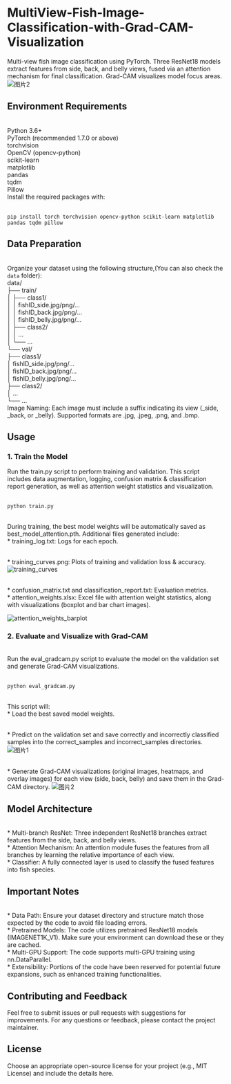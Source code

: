 # MultiView-Fish-Image-Classification-with-Grad-CAM-Visualization
Multi-view fish image classification using PyTorch. Three ResNet18 models extract features from side, back, and belly views, fused via an attention mechanism for final classification. Grad-CAM visualizes model focus areas.
![图片2](https://github.com/user-attachments/assets/7f511702-5935-445b-a8c0-e6f0df13ccb8)
## Environment Requirements
<br>Python 3.6+
<br>PyTorch (recommended 1.7.0 or above)
<br>torchvision
<br>OpenCV (opencv-python)
<br>scikit-learn
<br>matplotlib
<br>pandas
<br>tqdm
<br>Pillow
<br>Install the required packages with:

<br>``` pip install torch torchvision opencv-python scikit-learn matplotlib pandas tqdm pillow ```

## Data Preparation
<br>Organize your dataset using the following structure,(You can also check the `data` folder):
<br>data/
<br>  ├── train/
<br>  │    ├── class1/
<br>  │    │      fishID_side.jpg/png/… 
<br>  │    │      fishID_back.jpg/png/…
<br>  │    │      fishID_belly.jpg/png/…
<br>  │    ├── class2/
<br>  │    │      …
<br>  │    └── ...
<br>  └── val/
<br>       ├── class1/
<br>       │      fishID_side.jpg/png/… 
<br>       │      fishID_back.jpg/png/…
<br>       │      fishID_belly.jpg/png/…
<br>       ├── class2/
 <br>      │      …
 <br>      └── ...
<br>Image Naming: Each image must include a suffix indicating its view (_side, _back, or _belly). Supported formats are .jpg, .jpeg, .png, and .bmp.
## Usage
### 1. Train the Model
Run the train.py script to perform training and validation. This script includes data augmentation, logging, confusion matrix & classification report generation, as well as attention weight statistics and visualization.

<br>``` python train.py ```

<br> During training, the best model weights will be automatically saved as best_model_attention.pth. Additional files generated include:
<br>* training_log.txt: Logs for each epoch.

<br>* training_curves.png: Plots of training and validation loss & accuracy.
![training_curves](https://github.com/user-attachments/assets/c7f6ebdf-b9dd-45b7-9f28-2462e7d68bd3)

<br>* confusion_matrix.txt and classification_report.txt: Evaluation metrics.
<br>* attention_weights.xlsx: Excel file with attention weight statistics, along with visualizations (boxplot and bar chart images).

![attention_weights_barplot](https://github.com/user-attachments/assets/ea4ed0a7-9ee8-4961-8094-17727901943c)


### 2. Evaluate and Visualize with Grad-CAM
<br>Run the eval_gradcam.py script to evaluate the model on the validation set and generate Grad-CAM visualizations.

<br>    ```python eval_gradcam.py```

<br>This script will:
<br>* Load the best saved model weights.

<br>* Predict on the validation set and save correctly and incorrectly classified samples into the correct_samples and incorrect_samples directories.
![图片1](https://github.com/user-attachments/assets/e0746588-7cd5-4f43-a464-3eed399bd871)


<br>* Generate Grad-CAM visualizations (original images, heatmaps, and overlay images) for each view (side, back, belly) and save them in the Grad-CAM directory.
![图片2](https://github.com/user-attachments/assets/ffa5722b-91ba-4656-bed6-f31bdb01a827)

## Model Architecture
<br>* Multi-branch ResNet: Three independent ResNet18 branches extract features from the side, back, and belly views.
<br>* Attention Mechanism: An attention module fuses the features from all branches by learning the relative importance of each view.
<br>* Classifier: A fully connected layer is used to classify the fused features into fish species.
## Important Notes
<br>* Data Path: Ensure your dataset directory and structure match those expected by the code to avoid file loading errors.
<br>* Pretrained Models: The code utilizes pretrained ResNet18 models (IMAGENET1K_V1). Make sure your environment can download these or they are cached.
<br>* Multi-GPU Support: The code supports multi-GPU training using nn.DataParallel.
<br>* Extensibility: Portions of the code have been reserved for potential future expansions, such as enhanced training functionalities.
## Contributing and Feedback
Feel free to submit issues or pull requests with suggestions for improvements. For any questions or feedback, please contact the project maintainer.

## License
Choose an appropriate open-source license for your project (e.g., MIT License) and include the details here.
